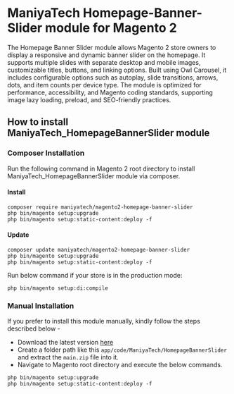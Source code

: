 # ManiyaTech Homepage-Banner-Slider module for Magento 2

The Homepage Banner Slider module allows Magento 2 store owners to display a responsive and dynamic banner slider on the homepage. It supports multiple slides with separate desktop and mobile images, customizable titles, buttons, and linking options. Built using Owl Carousel, it includes configurable options such as autoplay, slide transitions, arrows, dots, and item counts per device type. The module is optimized for performance, accessibility, and Magento coding standards, supporting image lazy loading, preload, and SEO-friendly practices.

## How to install ManiyaTech_HomepageBannerSlider module

### Composer Installation

Run the following command in Magento 2 root directory to install ManiyaTech_HomepageBannerSlider module via composer.

#### Install

```
composer require maniyatech/magento2-homepage-banner-slider
php bin/magento setup:upgrade
php bin/magento setup:static-content:deploy -f
```

#### Update

```
composer update maniyatech/magento2-homepage-banner-slider
php bin/magento setup:upgrade
php bin/magento setup:static-content:deploy -f
```

Run below command if your store is in the production mode:

```
php bin/magento setup:di:compile
```

### Manual Installation

If you prefer to install this module manually, kindly follow the steps described below - 

- Download the latest version [here](https://github.com/maniyatech/magento2-homepage-banner-slider/archive/refs/heads/main.zip) 
- Create a folder path like this `app/code/ManiyaTech/HomepageBannerSlider` and extract the `main.zip` file into it.
- Navigate to Magento root directory and execute the below commands.

```
php bin/magento setup:upgrade
php bin/magento setup:static-content:deploy -f
```
